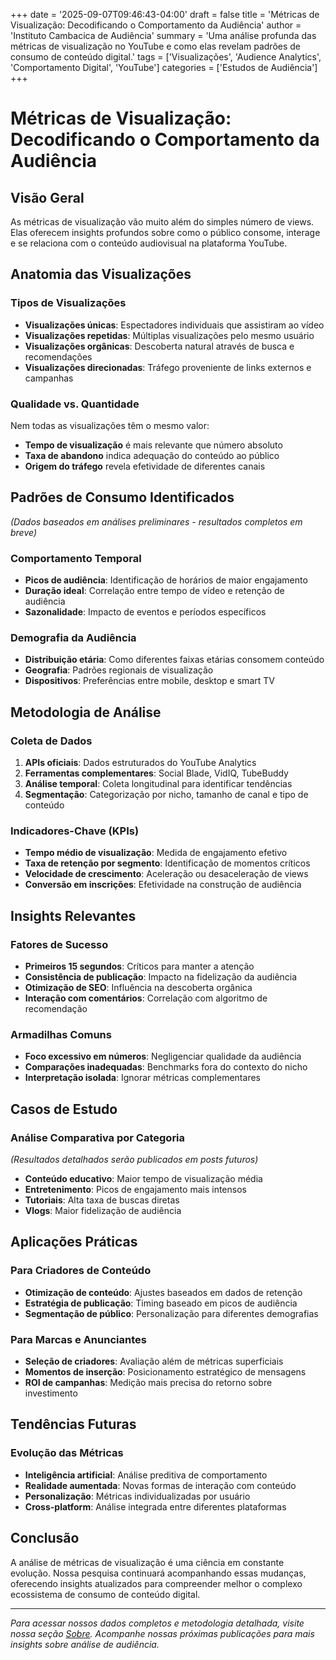 +++
date = '2025-09-07T09:46:43-04:00'
draft = false
title = 'Métricas de Visualização: Decodificando o Comportamento da Audiência'
author = 'Instituto Cambacica de Audiência'
summary = 'Uma análise profunda das métricas de visualização no YouTube e como elas revelam padrões de consumo de conteúdo digital.'
tags = ['Visualizações', 'Audience Analytics', 'Comportamento Digital', 'YouTube']
categories = ['Estudos de Audiência']
+++

# Métricas de Visualização: Decodificando o Comportamento da Audiência

## Visão Geral

As métricas de visualização vão muito além do simples número de views. Elas oferecem insights profundos sobre como o público consome, interage e se relaciona com o conteúdo audiovisual na plataforma YouTube.

## Anatomia das Visualizações

### Tipos de Visualizações
- **Visualizações únicas**: Espectadores individuais que assistiram ao vídeo
- **Visualizações repetidas**: Múltiplas visualizações pelo mesmo usuário
- **Visualizações orgânicas**: Descoberta natural através de busca e recomendações
- **Visualizações direcionadas**: Tráfego proveniente de links externos e campanhas

### Qualidade vs. Quantidade
Nem todas as visualizações têm o mesmo valor:
- **Tempo de visualização** é mais relevante que número absoluto
- **Taxa de abandono** indica adequação do conteúdo ao público
- **Origem do tráfego** revela efetividade de diferentes canais

## Padrões de Consumo Identificados

*(Dados baseados em análises preliminares - resultados completos em breve)*

### Comportamento Temporal
- **Picos de audiência**: Identificação de horários de maior engajamento
- **Duração ideal**: Correlação entre tempo de vídeo e retenção de audiência
- **Sazonalidade**: Impacto de eventos e períodos específicos

### Demografia da Audiência
- **Distribuição etária**: Como diferentes faixas etárias consomem conteúdo
- **Geografia**: Padrões regionais de visualização
- **Dispositivos**: Preferências entre mobile, desktop e smart TV

## Metodologia de Análise

### Coleta de Dados
1. **APIs oficiais**: Dados estruturados do YouTube Analytics
2. **Ferramentas complementares**: Social Blade, VidIQ, TubeBuddy
3. **Análise temporal**: Coleta longitudinal para identificar tendências
4. **Segmentação**: Categorização por nicho, tamanho de canal e tipo de conteúdo

### Indicadores-Chave (KPIs)
- **Tempo médio de visualização**: Medida de engajamento efetivo
- **Taxa de retenção por segmento**: Identificação de momentos críticos
- **Velocidade de crescimento**: Aceleração ou desaceleração de views
- **Conversão em inscrições**: Efetividade na construção de audiência

## Insights Relevantes

### Fatores de Sucesso
- **Primeiros 15 segundos**: Críticos para manter a atenção
- **Consistência de publicação**: Impacto na fidelização da audiência
- **Otimização de SEO**: Influência na descoberta orgânica
- **Interação com comentários**: Correlação com algoritmo de recomendação

### Armadilhas Comuns
- **Foco excessivo em números**: Negligenciar qualidade da audiência
- **Comparações inadequadas**: Benchmarks fora do contexto do nicho
- **Interpretação isolada**: Ignorar métricas complementares

## Casos de Estudo

### Análise Comparativa por Categoria
*(Resultados detalhados serão publicados em posts futuros)*

- **Conteúdo educativo**: Maior tempo de visualização média
- **Entretenimento**: Picos de engajamento mais intensos
- **Tutoriais**: Alta taxa de buscas diretas
- **Vlogs**: Maior fidelização de audiência

## Aplicações Práticas

### Para Criadores de Conteúdo
- **Otimização de conteúdo**: Ajustes baseados em dados de retenção
- **Estratégia de publicação**: Timing baseado em picos de audiência
- **Segmentação de público**: Personalização para diferentes demografias

### Para Marcas e Anunciantes
- **Seleção de criadores**: Avaliação além de métricas superficiais
- **Momentos de inserção**: Posicionamento estratégico de mensagens
- **ROI de campanhas**: Medição mais precisa do retorno sobre investimento

## Tendências Futuras

### Evolução das Métricas
- **Inteligência artificial**: Análise preditiva de comportamento
- **Realidade aumentada**: Novas formas de interação com conteúdo
- **Personalização**: Métricas individualizadas por usuário
- **Cross-platform**: Análise integrada entre diferentes plataformas

## Conclusão

A análise de métricas de visualização é uma ciência em constante evolução. Nossa pesquisa continuará acompanhando essas mudanças, oferecendo insights atualizados para compreender melhor o complexo ecossistema de consumo de conteúdo digital.

---

*Para acessar nossos dados completos e metodologia detalhada, visite nossa seção [Sobre](/sobre). Acompanhe nossas próximas publicações para mais insights sobre análise de audiência.*
